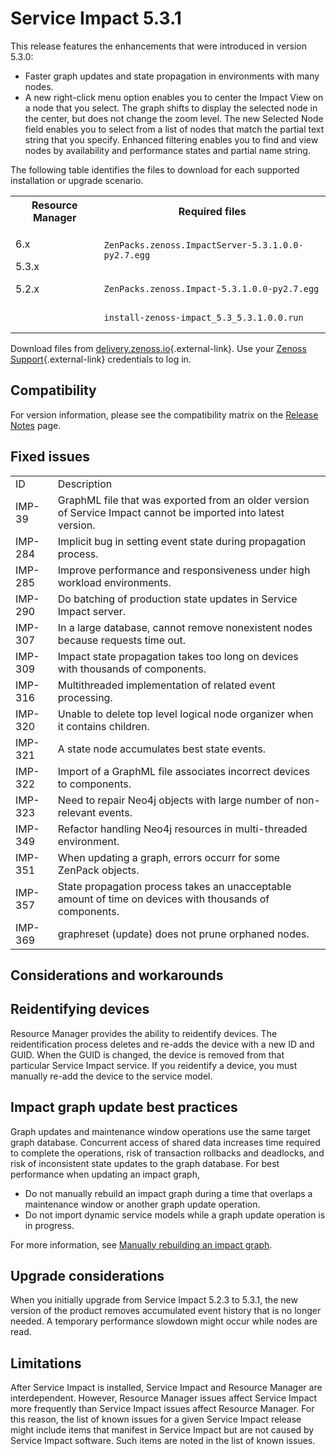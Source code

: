 # Service Impact 5.3.1

This release features the enhancements that were introduced in version
5.3.0:

-   Faster graph updates and state propagation in environments with many
    nodes.
-   A new right-click menu option enables you to center the Impact View
    on a node that you select. The graph shifts to display the selected
    node in the center, but does not change the zoom level. The new
    Selected Node field enables you to select from a list of nodes that
    match the partial text string that you specify. Enhanced filtering
    enables you to find and view nodes by availability and performance
    states and partial name string.

The following table identifies the files to download for each supported
installation or upgrade scenario.

<table>
<tbody>
<tr markdown="1">
<th>Resource Manager</th>
<th>Required files</th>
</tr>

<tr markdown="1">
<td rowspan="3"><p>6.x</p>
<p>5.3.x</p>
<p>5.2.x</p>
<br />
<br />
</td>
<td><code>ZenPacks.zenoss.ImpactServer-5.3.1.0.0-py2.7.egg</code></td>
</tr>
<tr markdown="1">
<td><code>ZenPacks.zenoss.Impact-5.3.1.0.0-py2.7.egg</code></td>
</tr>
<tr markdown="1">
<td><code>install-zenoss-impact_5.3_5.3.1.0.0.run</code></td>
</tr>
</tbody>
</table>

Download files from
[delivery.zenoss.io](https://delivery.zenoss.io){.external-link}. Use
your [Zenoss Support](https://support.zenoss.com/hc/en-us){.external-link}
credentials to log in.

## Compatibility

For version information, please see the compatibility matrix on the
[Release Notes](/imp/install/release-notes.html) page.

## Fixed issues

|         |                                                                                                                |
|---------|----------------------------------------------------------------------------------------------------------------|
| ID      | Description                                                                                                    |
| IMP-39  | GraphML file that was exported from an older version of Service Impact cannot be imported into latest version. |
| IMP-284 | Implicit bug in setting event state during propagation process.                                                |
| IMP-285 | Improve performance and responsiveness under high workload environments.                                       |
| IMP-290 | Do batching of production state updates in Service Impact server.                                              |
| IMP-307 | In a large database, cannot remove nonexistent nodes because requests time out.                                |
| IMP-309 | Impact state propagation takes too long on devices with thousands of components.                               |
| IMP-316 | Multithreaded implementation of related event processing.                                                      |
| IMP-320 | Unable to delete top level logical node organizer when it contains children.                                   |
| IMP-321 | A state node accumulates best state events.                                                                    |
| IMP-322 | Import of a GraphML file associates incorrect devices to components.                                           |
| IMP-323 | Need to repair Neo4j objects with large number of non-relevant events.                                         |
| IMP-349 | Refactor handling Neo4j resources in multi-threaded environment.                                               |
| IMP-351 | When updating a graph, errors occurr for some ZenPack objects.                                                 |
| IMP-357 | State propagation process takes an unacceptable amount of time on devices with thousands of components.        |
| IMP-369 |  graphreset (update) does not prune orphaned nodes.                                                            |

## Considerations and workarounds

## Reidentifying devices

Resource Manager provides the ability to reidentify devices. The
reidentification process deletes and re-adds the device with a new ID
and GUID. When the GUID is changed, the device is removed from that
particular Service Impact service. If you reidentify a device, you must
manually re-add the device to the service model.

## Impact graph update best practices

Graph updates and maintenance window operations use the same target
graph database. Concurrent access of shared data increases time required
to complete the operations, risk of transaction rollbacks and deadlocks,
and risk of inconsistent state updates to the graph database. For best
performance when updating an impact graph,

-   Do not manually rebuild an impact graph during a time that overlaps
    a maintenance window or another graph update operation.
-   Do not import dynamic service models while a graph update operation
    is in progress.

For more information, see [Manually rebuilding an impact graph](/imp/holding/targeted-graph-update3.html).

## Upgrade considerations

When you initially upgrade from Service Impact 5.2.3 to 5.3.1, the new
version of the product removes accumulated event history that is no
longer needed. A temporary performance slowdown might occur while nodes
are read.

## Limitations

After Service Impact is installed, Service Impact and Resource Manager
are interdependent. However, Resource Manager issues affect Service
Impact more frequently than Service Impact issues affect Resource
Manager. For this reason, the list of known issues for a given Service
Impact release might include items that manifest in Service Impact but
are not caused by Service Impact software. Such items are noted in the
list of known issues.



